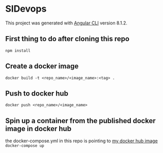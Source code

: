 # SlDevops

This project was generated with [Angular CLI](https://github.com/angular/angular-cli) version 8.1.2.

## First thing to do after cloning this repo
`npm install`

## Create a docker image
`docker build -t <repo_name>/<image_name>:<tag> .`

## Push to docker hub
`docker push <repo_name>/<image_name>`

## Spin up a container from the published docker image in docker hub
the docker-compose.yml in this repo is pointing to [my docker hub image](https://hub.docker.com/r/chrisnewman/simplilearn_devops)
`docker-compose up`
